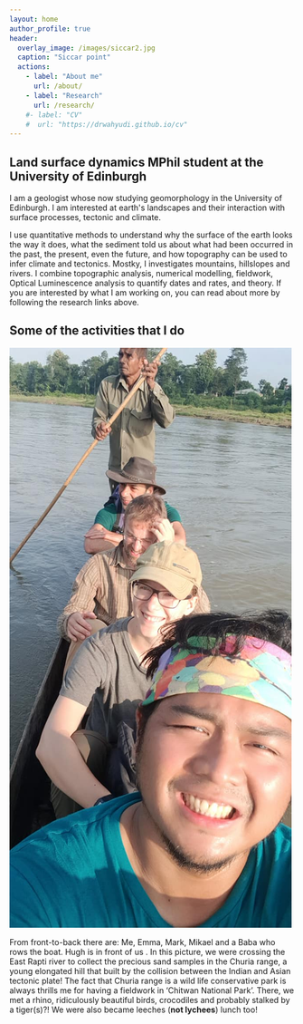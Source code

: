 ```yaml
---
layout: home
author_profile: true
header:
  overlay_image: /images/siccar2.jpg
  caption: "Siccar point"
  actions:
    - label: "About me"
      url: /about/
    - label: "Research"
      url: /research/
    #- label: "CV"
    #  url: "https://drwahyudi.github.io/cv"
---
```


<h2>Land surface dynamics MPhil student at the University of Edinburgh</h2>

I am a geologist whose now studying geomorphology in the University of Edinburgh. I am interested at earth's landscapes and their interaction with surface processes, tectonic and climate.

I use quantitative methods to understand why the surface of the earth looks the way it does, what the sediment told us about what had been occurred in the past, the present, even the future, and how topography can be used to infer climate and tectonics. Mostky, I investigates mountains, hillslopes and rivers. I combine topographic analysis, numerical modelling, fieldwork, Optical Luminescence analysis to quantify dates and rates, and theory. If you are interested by what I am working on, you can read about more by following the research links above.

<h2>Some of the activities that I do</h2>

<img src="/images/1.jpg" alt="The Nepal fieldwork"/>

From front-to-back there are: Me, Emma, Mark, Mikael and a Baba who rows the boat. Hugh is in front of us . 
In this picture, we were crossing the East Rapti river to collect the precious sand samples in the Churia range, a young elongated hill that built by the collision between the Indian and Asian tectonic plate! The fact that Churia range is a wild life conservative park is always thrills me for having a fieldwork in ‘Chitwan National Park’. There, we met a rhino, ridiculously beautiful birds, crocodiles and probably stalked by a tiger(s)?!
We were also became leeches (**not lychees**) lunch too!
